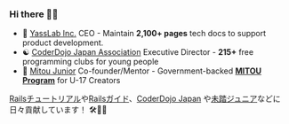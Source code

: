 ### Hi there 👋😆

- :japan: [YassLab Inc.](https://yasslab.jp/) CEO - Maintain **2,100+ pages** tech docs to support product development.
- :yin_yang: [CoderDojo Japan Association](https://coderdojo.jp/) Executive Director - **215+** free programming clubs for young people
- :mount_fuji: [Mitou Junior](https://jr.mitou.org/english) Co-founder/Mentor - Government-backed **[MITOU Program](https://www.ipa.go.jp/english/about/about_2_3.html)** for U-17 Creators

[Railsチュートリアル](https://railstutorial.jp/)や[Railsガイド](https://railsguides.jp/)、[CoderDojo Japan](https://coderdojo.jp/) や[未踏ジュニア](https://jr.mitou.org/)などに日々貢献しています！ 🛠💨✨

